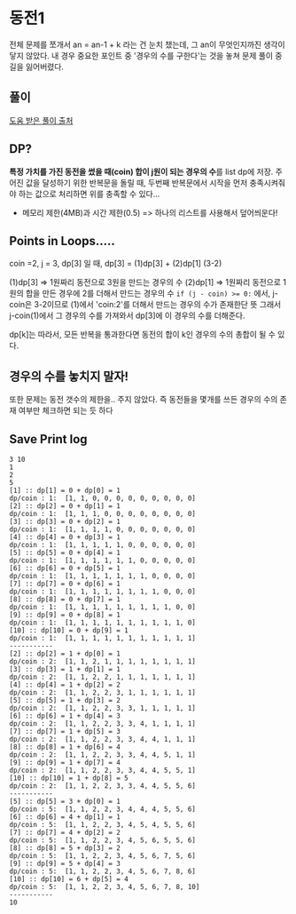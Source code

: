 # 동전1

전체 문제를 쪼개서 an = an-1 + k 라는 건 눈치 챘는데, 그 an이 무엇인지까진 생각이 닿지 않았다. 내 경우 중요한 포인트 중 '경우의 수를 구한다'는 것을 놓쳐 문제 풀이 중 길을 잃어버렸다.

## 풀이

[도움 받은 풀이 출처](https://mong9data.tistory.com/68)

## DP?

**특정 가치를 가진 동전을 썼을 때(coin) 합이 j원이 되는 경우의 수**를 list dp에 저장.
주어진 값을 달성하기 위한 반복문을 돌릴 때, 두번째 반복문에서 시작을 먼저 충족시켜줘야 하는 값으로 처리하면 위를 충족할 수 있다...

- 메모리 제한(4MB)과 시간 제한(0.5) => 하나의 리스트를 사용해서 덮어씌운다!

## Points in Loops.....

coin =2, j = 3, dp[3] 일 때, dp[3] = (1)dp[3] + (2)dp[1] (3-2)

(1)dp[3] => 1원짜리 동전으로 3원을 만드는 경우의 수
(2)dp[1] => 1원짜리 동전으로 1원의 합을 만든 경우에 2를 더해서 만드는 경우의 수
`if (j - coin) >= 0:` 에서, j-coin은 3-2이므로
(1)에서 'coin:2'를 더해서 만드는 경우의 수가 존재한단 뜻
그래서 j-coin(1)에서 그 경우의 수를 가져와서
dp[3]에 이 경우의 수를 더해준다.

dp[k]는 따라서, 모든 반복을 통과한다면 동전의 합이 k인 경우의 수의 총합이 될 수 있다.

## 경우의 수를 놓치지 말자!

또한 문제는 동전 갯수의 제한을.. 주지 않았다. 즉 동전들을 몇개를 쓰든 경우의 수의 존재 여부만 체크하면 되는 듯 하다

## Save Print log

```
3 10
1
2
5
[1] :: dp[1] = 0 + dp[0] = 1
dp/coin : 1:  [1, 1, 0, 0, 0, 0, 0, 0, 0, 0, 0]
[2] :: dp[2] = 0 + dp[1] = 1
dp/coin : 1:  [1, 1, 1, 0, 0, 0, 0, 0, 0, 0, 0]
[3] :: dp[3] = 0 + dp[2] = 1
dp/coin : 1:  [1, 1, 1, 1, 0, 0, 0, 0, 0, 0, 0]
[4] :: dp[4] = 0 + dp[3] = 1
dp/coin : 1:  [1, 1, 1, 1, 1, 0, 0, 0, 0, 0, 0]
[5] :: dp[5] = 0 + dp[4] = 1
dp/coin : 1:  [1, 1, 1, 1, 1, 1, 0, 0, 0, 0, 0]
[6] :: dp[6] = 0 + dp[5] = 1
dp/coin : 1:  [1, 1, 1, 1, 1, 1, 1, 0, 0, 0, 0]
[7] :: dp[7] = 0 + dp[6] = 1
dp/coin : 1:  [1, 1, 1, 1, 1, 1, 1, 1, 0, 0, 0]
[8] :: dp[8] = 0 + dp[7] = 1
dp/coin : 1:  [1, 1, 1, 1, 1, 1, 1, 1, 1, 0, 0]
[9] :: dp[9] = 0 + dp[8] = 1
dp/coin : 1:  [1, 1, 1, 1, 1, 1, 1, 1, 1, 1, 0]
[10] :: dp[10] = 0 + dp[9] = 1
dp/coin : 1:  [1, 1, 1, 1, 1, 1, 1, 1, 1, 1, 1]
-----------
[2] :: dp[2] = 1 + dp[0] = 1
dp/coin : 2:  [1, 1, 2, 1, 1, 1, 1, 1, 1, 1, 1]
[3] :: dp[3] = 1 + dp[1] = 1
dp/coin : 2:  [1, 1, 2, 2, 1, 1, 1, 1, 1, 1, 1]
[4] :: dp[4] = 1 + dp[2] = 2
dp/coin : 2:  [1, 1, 2, 2, 3, 1, 1, 1, 1, 1, 1]
[5] :: dp[5] = 1 + dp[3] = 2
dp/coin : 2:  [1, 1, 2, 2, 3, 3, 1, 1, 1, 1, 1]
[6] :: dp[6] = 1 + dp[4] = 3
dp/coin : 2:  [1, 1, 2, 2, 3, 3, 4, 1, 1, 1, 1]
[7] :: dp[7] = 1 + dp[5] = 3
dp/coin : 2:  [1, 1, 2, 2, 3, 3, 4, 4, 1, 1, 1]
[8] :: dp[8] = 1 + dp[6] = 4
dp/coin : 2:  [1, 1, 2, 2, 3, 3, 4, 4, 5, 1, 1]
[9] :: dp[9] = 1 + dp[7] = 4
dp/coin : 2:  [1, 1, 2, 2, 3, 3, 4, 4, 5, 5, 1]
[10] :: dp[10] = 1 + dp[8] = 5
dp/coin : 2:  [1, 1, 2, 2, 3, 3, 4, 4, 5, 5, 6]
-----------
[5] :: dp[5] = 3 + dp[0] = 1
dp/coin : 5:  [1, 1, 2, 2, 3, 4, 4, 4, 5, 5, 6]
[6] :: dp[6] = 4 + dp[1] = 1
dp/coin : 5:  [1, 1, 2, 2, 3, 4, 5, 4, 5, 5, 6]
[7] :: dp[7] = 4 + dp[2] = 2
dp/coin : 5:  [1, 1, 2, 2, 3, 4, 5, 6, 5, 5, 6]
[8] :: dp[8] = 5 + dp[3] = 2
dp/coin : 5:  [1, 1, 2, 2, 3, 4, 5, 6, 7, 5, 6]
[9] :: dp[9] = 5 + dp[4] = 3
dp/coin : 5:  [1, 1, 2, 2, 3, 4, 5, 6, 7, 8, 6]
[10] :: dp[10] = 6 + dp[5] = 4
dp/coin : 5:  [1, 1, 2, 2, 3, 4, 5, 6, 7, 8, 10]
-----------
10

```
